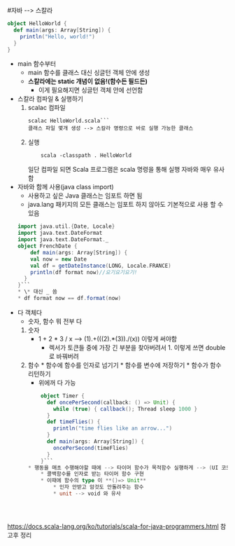 #자바 --> 스칼라

``` scala
object HelloWorld {
  def main(args: Array[String]) {
    println("Hello, world!")
  }
}
```
* main 함수부터
	* main 함수를 클래스 대신 싱글턴 객체 안에 생성
	*  **스칼라에는 static 개념이 없음!(함수든 필드든)**
		* 이게 필요해지면 싱글턴 객체 안에 선언함
* 스칼라 컴파일 & 실행하기
	1. scalac 컴파일
		``` shell
		scalac HelloWorld.scala```
		클래스 파일 몇개 생성 --> 스칼라 명령으로 바로 실행 가능한 클래스
	2.  실행
		``` shell
			scala -classpath . HelloWorld
		```
		일단 컴파일 되면 Scala 프로그램은 scala 명령을 통해 실행
		자바와 매우 유사함
* 자바와 함께 사용(java class import)
	* 사용하고 싶은 Java 클래스는 임포트 하면 됨
	* java.lang 패키지의 모든 클래스는 임포트 하지 않아도 기본적으로 사용 할 수 있음
	``` scala
	import java.util.{Date, Locale}
	import java.text.DateFormat
	import java.text.DateFormat._
	object FrenchDate {
  		def main(args: Array[String]) {
	    val now = new Date
	    val df = getDateInstance(LONG, Locale.FRANCE)
	    println(df format now)//요기요기요기!
	  }
	}```
	* \* 대신 _ 씀
	* df format now == df.format(now)
* 다 객체다
	* 숫자, 함수 뭐 전부 다
	1. 숫자
		*  1 + 2 * 3 / x --> (1).+(((2).\*(3))./(x)) 이렇게 써야함
			* 렉서가 토큰들 중에 가장 긴 부분을 찾아버려서 1. 이렇게 쓰면 double 로 바꿔버려
	2. 함수
				* 함수에 함수를 인자로 넘기기
				* 함수를 변수에 저장하기
				* 함수가 함수 리턴하기
		* 위에꺼 다 가능
		``` scala
			object Timer {
			  def oncePerSecond(callback: () => Unit) {
			    while (true) { callback(); Thread sleep 1000 }
			  }
			  def timeFlies() {
			    println("time flies like an arrow...")
			  }
			  def main(args: Array[String]) {
			    oncePerSecond(timeFlies)
			  }
			}```
		* 행동을 매초 수행해야할 때에 --> 타이머 함수가 목적함수 실행하게 --> (UI 코드에서 이벤트 발생시의 콜백 함수 등록...)
			* 콜백함수를 인자로 받는 타이머 함수 구현
			* 이때에 함수의 type 이 **()=> Unit**
				* 인자 안받고 암것도 안돌려주는 함수
				* unit --> void 와 유사





https://docs.scala-lang.org/ko/tutorials/scala-for-java-programmers.html 참고후 정리